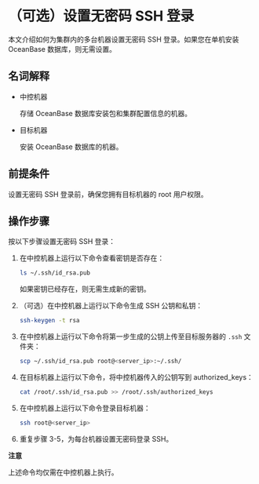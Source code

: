 （可选）设置无密码 SSH 登录 
=====================================

本文介绍如何为集群内的多台机器设置无密码 SSH 登录。如果您在单机安装 OceanBase 数据库，则无需设置。

名词解释 
-------------------------

* 中控机器

  存储 OceanBase 数据库安装包和集群配置信息的机器。
  

* 目标机器

  安装 OceanBase 数据库的机器。
  




前提条件 
-------------------------

设置无密码 SSH 登录前，确保您拥有目标机器的 root 用户权限。

操作步骤 
-------------------------

按以下步骤设置无密码 SSH 登录：

1. 在中控机器上运行以下命令查看密钥是否存在：

   ```bash
   ls ~/.ssh/id_rsa.pub
   ```

   

   如果密钥已经存在，则无需生成新的密钥。
   

2. （可选）在中控机器上运行以下命令生成 SSH 公钥和私钥：

   ```bash
   ssh-keygen -t rsa
   ```

   

3. 在中控机器上运行以下命令将第一步生成的公钥上传至目标服务器的 `.ssh` 文件夹：

   ```bash
   scp ~/.ssh/id_rsa.pub root@<server_ip>:~/.ssh/
   ```

   

4. 在目标机器上运行以下命令，将中控机器传入的公钥写到 authorized_keys：

   ```bash
   cat /root/.ssh/id_rsa.pub >> /root/.ssh/authorized_keys
   ```

   

5. 在中控机器上运行以下命令登录目标机器：

   ```bash
   ssh root@<server_ip>
   ```

   

6. 重复步骤 3-5，为每台机器设置无密码登录 SSH。

   



**注意**

上述命令均仅需在中控机器上执行。
